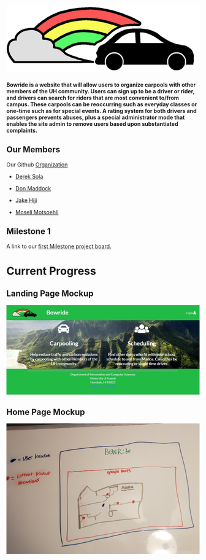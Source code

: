 <img src="doc/bowride-logo-small.png">

#### Bowride is a website that will allow users to organize carpools with other members of the UH community. Users can sign up to be a driver or rider, and drivers can search for riders that are most convenient to/from campus. These carpools can be reoccurring such as everyday classes or one-time such as for special events. A rating system for both drivers and passengers prevents abuses, plus a special administrator mode that enables the site admin to remove users based upon substantiated complaints.

## Our Members
Our Github [Organization](https://github.com/bowride) 
* [Derek Sola](https://github.com/derekasola)

* [Don Maddock](https://github.com/Don-Maddock)

* [Jake Hiji](https://github.com/JakeHiji)

* [Moseli Motsoehli](https://github.com/DeepsMoseli)

## Milestone 1
A link to our [first Milestone project board.](https://github.com/bowride/bowride/projects/1)

# Current Progress

## Landing Page Mockup
<img src="doc/landing-mockup.jpg">

## Home Page Mockup
<img src="doc/logged-in-user-mockup.jpg">
